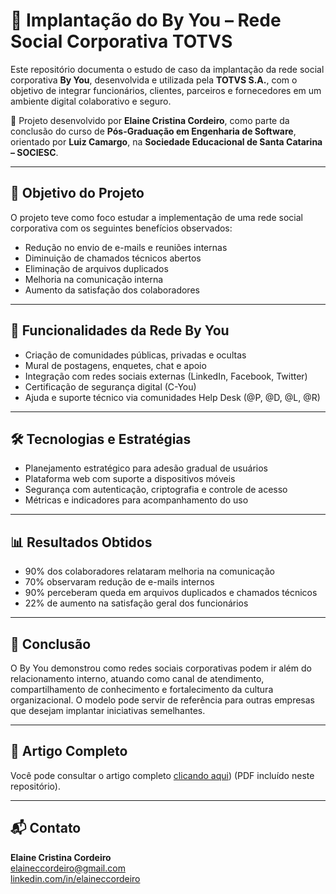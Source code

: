 # 💼 Implantação do By You – Rede Social Corporativa TOTVS

Este repositório documenta o estudo de caso da implantação da rede social corporativa **By You**, desenvolvida e utilizada pela **TOTVS S.A.**, com o objetivo de integrar funcionários, clientes, parceiros e fornecedores em um ambiente digital colaborativo e seguro.

📄 Projeto desenvolvido por **Elaine Cristina Cordeiro**, como parte da conclusão do curso de **Pós-Graduação em Engenharia de Software**, orientado por **Luiz Camargo**, na **Sociedade Educacional de Santa Catarina – SOCIESC**.

---

## 📌 Objetivo do Projeto

O projeto teve como foco estudar a implementação de uma rede social corporativa com os seguintes benefícios observados:

- Redução no envio de e-mails e reuniões internas
- Diminuição de chamados técnicos abertos
- Eliminação de arquivos duplicados
- Melhoria na comunicação interna
- Aumento da satisfação dos colaboradores

---

## 🚀 Funcionalidades da Rede By You

- Criação de comunidades públicas, privadas e ocultas
- Mural de postagens, enquetes, chat e apoio
- Integração com redes sociais externas (LinkedIn, Facebook, Twitter)
- Certificação de segurança digital (C-You)
- Ajuda e suporte técnico via comunidades Help Desk (@P, @D, @L, @R)

---

## 🛠️ Tecnologias e Estratégias

- Planejamento estratégico para adesão gradual de usuários
- Plataforma web com suporte a dispositivos móveis
- Segurança com autenticação, criptografia e controle de acesso
- Métricas e indicadores para acompanhamento do uso

---

## 📊 Resultados Obtidos

- 90% dos colaboradores relataram melhoria na comunicação
- 70% observaram redução de e-mails internos
- 90% perceberam queda em arquivos duplicados e chamados técnicos
- 22% de aumento na satisfação geral dos funcionários

---

## 🧠 Conclusão

O By You demonstrou como redes sociais corporativas podem ir além do relacionamento interno, atuando como canal de atendimento, compartilhamento de conhecimento e fortalecimento da cultura organizacional. O modelo pode servir de referência para outras empresas que desejam implantar iniciativas semelhantes.

---

## 📎 Artigo Completo

Você pode consultar o artigo completo [clicando aqui](./artigo_estudo_de_caso_rede_social_byyou_Totvs.pdf)) (PDF incluído neste repositório).

---

## 📬 Contato

**Elaine Cristina Cordeiro**  
[elaineccordeiro@gmail.com](mailto:elaineccordeiro@gmail.com)  
[linkedin.com/in/elaineccordeiro](https://www.linkedin.com/in/elaineccordeiro)
